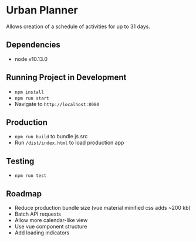 # Urban Planner

Allows creation of a schedule of activities for up to 31 days.

## Dependencies

- node v10.13.0

## Running Project in Development

  - `npm install`
  - `npm run start`
  - Navigate to `http://localhost:8080`

## Production

  - `npm run build` to bundle js src
  - Run `/dist/index.html` to load production app

## Testing

  - `npm run test`

## Roadmap

  - Reduce production bundle size (vue material minified css adds ~200 kb)
  - Batch API requests
  - Allow more calendar-like view
  - Use vue component structure
  - Add loading indicators
